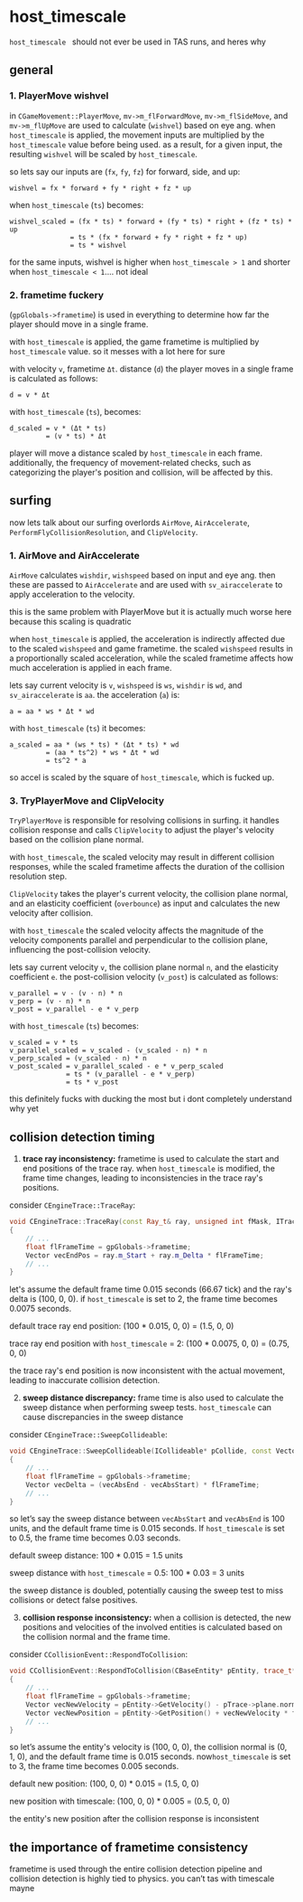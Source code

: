 # host_timescale

`host_timescale ` should not ever be used in TAS runs, and heres why

## general

### 1. PlayerMove wishvel 

in  `CGameMovement::PlayerMove`, `mv->m_flForwardMove`, `mv->m_flSideMove`, and `mv->m_flUpMove` are used to calculate (`wishvel`) based on eye ang.
when `host_timescale` is applied, the movement inputs are multiplied by the `host_timescale` value before being used. as a result, for a given input, the resulting `wishvel` will be scaled by `host_timescale`.

so lets say our inputs are (`fx`, `fy`, `fz`) for forward, side, and up:

```
wishvel = fx * forward + fy * right + fz * up
```

when `host_timescale` (`ts`) becomes:

```
wishvel_scaled = (fx * ts) * forward + (fy * ts) * right + (fz * ts) * up
               = ts * (fx * forward + fy * right + fz * up)
               = ts * wishvel
```

for the same inputs, wishvel is higher when `host_timescale > 1` and shorter when `host_timescale < 1`.... not ideal

### 2. frametime fuckery

(`gpGlobals->frametime`) is used in everything to determine how far the player should move in a single frame.

with `host_timescale` is applied, the game frametime is multiplied by `host_timescale` value. so it messes with a lot here for sure

with velocity `v`, frametime `Δt`. distance (`d`) the player moves in a single frame is calculated as follows:

```
d = v * Δt
```

with `host_timescale` (`ts`), becomes:

```
d_scaled = v * (Δt * ts)
         = (v * ts) * Δt
```

player will move a distance scaled by `host_timescale` in each frame. additionally, the frequency of movement-related checks, such as categorizing the player's position and collision, will be affected by this.

## surfing

now lets talk about our surfing overlords `AirMove`, `AirAccelerate`, `PerformFlyCollisionResolution`, and `ClipVelocity`.

### 1. AirMove and AirAccelerate

`AirMove` calculates `wishdir`, `wishspeed` based on input and eye ang. then these are passed to  `AirAccelerate` and are used with `sv_airaccelerate` to apply acceleration to the velocity.

this is the same problem with PlayerMove but it is actually much worse here because this scaling is quadratic

when `host_timescale` is applied, the acceleration is indirectly affected due to the scaled `wishspeed` and game frametime. the scaled `wishspeed` results in a proportionally scaled acceleration, while the scaled frametime affects how much acceleration is applied in each frame.

lets say current velocity is `v`, `wishspeed` is `ws`, `wishdir` is `wd`, and `sv_airaccelerate` is `aa`. the acceleration (`a`) is:

```
a = aa * ws * Δt * wd
```

with `host_timescale` (`ts`) it becomes:

```
a_scaled = aa * (ws * ts) * (Δt * ts) * wd
         = (aa * ts^2) * ws * Δt * wd
         = ts^2 * a
```

so accel is scaled by the square of `host_timescale`, which is fucked up.

### 3. TryPlayerMove and ClipVelocity

`TryPlayerMove`  is responsible for resolving collisions in surfing. it handles collision response and calls `ClipVelocity` to adjust the player's velocity based on the collision plane normal.

with `host_timescale`, the scaled velocity may result in different collision responses, while the scaled frametime affects the duration of the collision resolution step.

`ClipVelocity` takes the player's current velocity, the collision plane normal, and an elasticity coefficient (`overbounce`) as input and calculates the new velocity after collision.

with `host_timescale` the scaled velocity affects the magnitude of the velocity components parallel and perpendicular to the collision plane, influencing the post-collision velocity.

lets say  current velocity `v`, the collision plane normal `n`, and the elasticity coefficient `e`. the post-collision velocity (`v_post`) is calculated as follows:

```
v_parallel = v - (v · n) * n
v_perp = (v · n) * n
v_post = v_parallel - e * v_perp
```

with `host_timescale` (`ts`) becomes:

```
v_scaled = v * ts
v_parallel_scaled = v_scaled - (v_scaled · n) * n
v_perp_scaled = (v_scaled · n) * n
v_post_scaled = v_parallel_scaled - e * v_perp_scaled
              = ts * (v_parallel - e * v_perp)
              = ts * v_post
```

this definitely fucks with ducking the most but i dont completely understand why yet



## collision detection timing

1. **trace ray inconsistency:**
   frametime is used to calculate the start and end positions of the trace ray. when `host_timescale` is modified, the frame time changes, leading to inconsistencies in the trace ray's positions.

  consider `CEngineTrace::TraceRay`:

   ```cpp
   void CEngineTrace::TraceRay(const Ray_t& ray, unsigned int fMask, ITraceFilter* pTraceFilter, trace_t* pTrace)
   {
       // ...
       float flFrameTime = gpGlobals->frametime;
       Vector vecEndPos = ray.m_Start + ray.m_Delta * flFrameTime;
       // ...
   }
   ```

let's assume the default frame time 0.015 seconds (66.67 tick) and the ray's delta is (100, 0, 0). if `host_timescale` is set to 2, the frame time becomes 0.0075 seconds.

   default trace ray end position: (100 * 0.015, 0, 0) = (1.5, 0, 0)

   trace ray end position with `host_timescale` = 2: (100 * 0.0075, 0, 0) = (0.75, 0, 0)

the trace ray's end position is now inconsistent with the actual movement, leading to inaccurate collision detection.

2. **sweep distance discrepancy:**
 frame time is also used to calculate the sweep distance when performing sweep tests. `host_timescale` can cause discrepancies in the sweep distance

 consider `CEngineTrace::SweepCollideable`:

   ```cpp
   void CEngineTrace::SweepCollideable(ICollideable* pCollide, const Vector& vecAbsStart, const Vector& vecAbsEnd, const QAngle& vecAngles, unsigned int fMask, ITraceFilter* pTraceFilter, trace_t* pTrace)
   {
       // ...
       float flFrameTime = gpGlobals->frametime;
       Vector vecDelta = (vecAbsEnd - vecAbsStart) * flFrameTime;
       // ...
   }
   ```

 so let’s say the sweep distance between `vecAbsStart` and `vecAbsEnd` is 100 units, and the default frame time is 0.015 seconds. If `host_timescale` is set to 0.5, the frame time becomes 0.03 seconds.

   default sweep distance: 100 * 0.015 = 1.5 units

   sweep distance with `host_timescale` = 0.5: 100 * 0.03 = 3 units

   the sweep distance is doubled, potentially causing the sweep test to miss collisions or detect false positives.

3. **collision response inconsistency:**
   when a collision is detected, the new positions and velocities of the involved entities is calculated based on the collision normal and the frame time. 

 consider `CCollisionEvent::RespondToCollision`:

   ```cpp
   void CCollisionEvent::RespondToCollision(CBaseEntity* pEntity, trace_t* pTrace)
   {
       // ...
       float flFrameTime = gpGlobals->frametime;
       Vector vecNewVelocity = pEntity->GetVelocity() - pTrace->plane.normal * pEntity->GetVelocity().Dot(pTrace->plane.normal);
       Vector vecNewPosition = pEntity->GetPosition() + vecNewVelocity * flFrameTime;
       // ...
   }
   ```

so let’s assume the entity's velocity is (100, 0, 0), the collision normal is (0, 1, 0), and the default frame time is 0.015 seconds. now`host_timescale` is set to 3, the frame time becomes 0.005 seconds.

   default new position: (100, 0, 0) * 0.015 = (1.5, 0, 0)

   new position with timescale: (100, 0, 0) * 0.005 = (0.5, 0, 0)

the entity's new position after the collision response is inconsistent

## the importance of frametime consistency

frametime is used through the entire collision detection pipeline and collision detection is highly tied to physics. you can’t tas with timescale mayne

